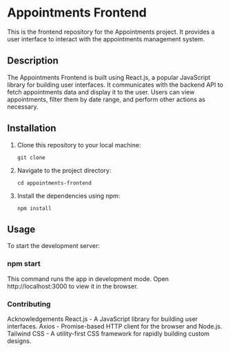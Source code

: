 # Appointments Frontend

This is the frontend repository for the Appointments project. It provides a user interface to interact with the appointments management system.

## Description

The Appointments Frontend is built using React.js, a popular JavaScript library for building user interfaces. It communicates with the backend API to fetch appointments data and display it to the user. Users can view appointments, filter them by date range, and perform other actions as necessary.

## Installation

1. Clone this repository to your local machine:

    ```
    git clone 
    ```

2. Navigate to the project directory:

    ```
    cd appointments-frontend
    ```

3. Install the dependencies using npm:

    ```
    npm install
    ```

## Usage

To start the development server:

### npm start
This command runs the app in development mode. Open http://localhost:3000 to view it in the browser.

### Contributing

Acknowledgements
React.js - A JavaScript library for building user interfaces.
Axios - Promise-based HTTP client for the browser and Node.js.
Tailwind CSS - A utility-first CSS framework for rapidly building custom designs.